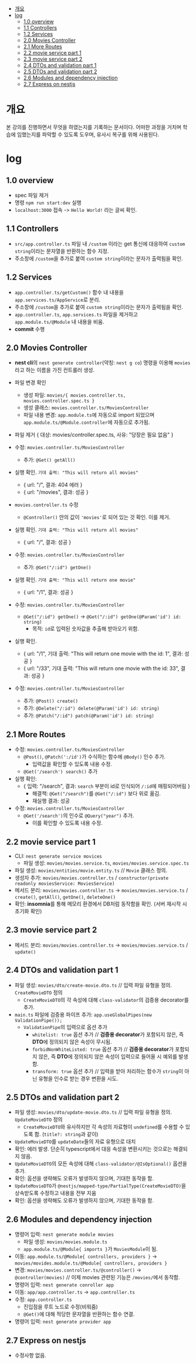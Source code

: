 - [개요](#개요)
- [log](#log)
  - [1.0 overview](#10-overview)
  - [1.1 Controllers](#11-controllers)
  - [1.2 Services](#12-services)
  - [2.0 Movies Controller](#20-movies-controller)
  - [2.1 More Routes](#21-more-routes)
  - [2.2 movie service part 1](#22-movie-service-part-1)
  - [2.3 movie service part 2](#23-movie-service-part-2)
  - [2.4 DTOs and validation part 1](#24-dtos-and-validation-part-1)
  - [2.5 DTOs and validation part 2](#25-dtos-and-validation-part-2)
  - [2.6 Modules and dependency injection](#26-modules-and-dependency-injection)
  - [2.7 Express on nestjs](#27-express-on-nestjs)

# 개요
본 강의를 진행하면서 무엇을 하였는지를 기록하는 문서이다. 어떠한 과정을 거치며 학습에 임했는지를 파악할 수 있도록 도우며, 유사시 복구를 위해 사용된다.

# log
## 1.0 overview
- spec 파일 제거
- 명령 `npm run start:dev` 실행
- `localhost:3000` 접속 -> `Hello World!` 라는 글씨 확인.

## 1.1 Controllers
- `src/app.controller.ts` 파일 내 `/custom` 이라는 get 통신에 대응하여 `custom string`이라는 문자열을 반환하는 함수 지정.
- 주소창에 `/custom`을 추가로 붙여 `custom string`이라는 문자가 출력됨을 확인.

## 1.2 Services
- `app.controller.ts/getCustom()` 함수 내 내용을 `app.services.ts/AppService`로 분리.
- 주소창에 `/custom`을 추가로 붙여 `custom string`이라는 문자가 출력됨을 확인.
- `app.controller.ts`, `app.services.ts` 파일을 제거하고 `app.module.ts/@Module` 내 내용을 비움.
- **commit** 수행

## 2.0 Movies Controller
- **nest cli**의 `nest generate controller`(약칭: `nest g co`) 명령을 이용해 `movies`라고 하는 이름을 가진 컨트롤러 생성.
- 파일 변경 확인
  - 생성 파일: `movies/{ movies.controller.ts, movies.controller.spec.ts }`
  - 생성 클래스: `movies.controller.ts/MoviesController`
  - 파일 내용 변경: `app.module.ts`에 자동으로 import 되었으며 `app.module.ts/@Module.controller`에 자동으로 추가됨.
- 파일 제거 { 대상: movies/controller.spec.ts, 사유: "당장은 필요 없음" }

- 수정: `movies.controller.ts/MoviesController` 
  - 추가: `@Get() getAll()` 
- 실행 확인. `기대 출력: "This will return all movies"`
  - { url: "/", 결과: 404 에러 }
  - { url: "/movies", 결과: 성공 }
- `movies.controller.ts` 수정
  - `@Controller()` 안의 값이 `'movies'`로 되어 있는 것 확인. 이를 제거.
- 실행 확인. `기대 출력: "This will return all movies"`
  - { url: "/", 결과: 성공 }

- 수정: `movies.controller.ts/MoviesController` 
  - 추가: `@Get("/:id") getOne()` 
- 실행 확인. `기대 출력: "This will return one movie"`
  - { url: "/1", 결과: 성공 }

- 수정: `movies.controller.ts/MoviesController` 
  - `@Get("/:id") getOne()` -> `@Get("/:id") getOne(@Param('id') id: string)` 
    - 목적: `id`로 입력된 숫자값을 추출해 받아오기 위함.
- 실행 확인.
  - { url: "/1", 기대 출력: "This will return one movie with the id: 1", 결과: 성공 }
  - { url: "/33", 기대 출력: "This will return one movie with the id: 33", 결과: 성공 }

- 수정: `movies.controller.ts/MoviesController` 
  - 추가: `@Post() create()`
  - 추가: `@Delete("/:id") delete(@Param('id') id: string)`
  - 추가: `@Patch("/:id") patch(@Param('id') id: string)`

## 2.1 More Routes
- 수정: `movies.controller.ts/MoviesController` 
  - `@Post()`, `@Patch(':/id')`가 수식하는 함수에 `@Body()` 인수 추가. 
    - 입력값을 확인할 수 있도록 내용 수정.
  - `@Get('/search') search()` 추가
- 실행 확인:
  - { 입력: "/search", 결과: `search` 부분이 id로 인식되어 `/:id`에 매핑되어버림 }
    - 해결책: `@Get("/search")`를 `@Get("/:id")` 보다 위로 옮김.
    - 재실행 결과: 성공
- 수정: `movies.controller.ts/MoviesController` 
  - `@Get('/search')`의 인수로 `@Query("year")` 추가. 
    - 이를 확인할 수 있도록 내용 수정.

## 2.2 movie service part 1
- CLI: `nest generate service movices`
  - 파일 생성: `movies/movies.service.ts`, `movies/movies.service.spec.ts`
- 파일 생성: `movies/entities/movie.entity.ts` // `Movie` 클래스 정의.
- 생성자 추가: `movies/movies.controller.ts` / `constructor(private readonly moviesService: MoviesService)`
- 메서드 분리: `movies/movies.controller.ts` -> `movies/movies.service.ts` / `create()`, `getAll()`, `getOne()`, `deleteOne()`
- 확인: **insomnia**를 통해 메모리 환경에서 DB처럼 동작함을 확인. (서버 재시작 시 초기화 확인)

## 2.3 movie service part 2
- 메서드 분리: `movies/movies.controller.ts` -> `movies/movies.service.ts` / `update()`

## 2.4 DTOs and validation part 1
- 파일 생성: `movies/dto/create-movie.dto.ts` // 입력 파일 유형을 정의. `CreateMovieDTO` 정의 
  - `CreateMovieDTO`의 각 속성에 대해 `class-validator`의 검증용 decorator를 추가.
- `main.ts` 파일에 검증용 파이프 추가: `app.useGlobalPipes(new ValidationPipe());`
  - `ValidationPipe`의 입력으로 옵션 추가
    - `whitelist: true` 옵션 추가 // **검증용 decorator**가 포함되지 않은, 즉 **DTO**에 정의되지 않은 속성이 무시됨.
    - `forbidNonWhiteListed: true` 옵션 추가 // **검증용 decorator**가 포함되지 않은, 즉 **DTO**에 정의되지 않은 속성이 입력으로 들어올 시 예외를 발생함.
    - `transform: true` 옵션 추가 // 입력을 받아 처리하는 함수가 `string`이 아닌 유형을 인수로 받는 경우 변환을 시도.

## 2.5 DTOs and validation part 2
- 파일 생성: `movies/dto/update-movie.dto.ts` // 입력 파일 유형을 정의. `UpdateMovieDTO` 정의
  - `CreateMovieDTO`와 유사하지만 각 속성의 자료형이 `undefined`를 수용할 수 있도록 함. (`title?: string`과 같이)
- `UpdateMovieDTO`를 `updateDate`들의 자료 유형으로 대치
- 확인: 에러 발생. 단순히 typescript에서 대응 속성을 변환시키는 것으로는 해결되지 않음.
- `UpdateMovieDTO`의 모든 속성에 대해 `class-validator/@IsOptional()` 옵션을 추가.
- 확인: 옵션을 생략해도 오류가 발생하지 않으며, 기대한 동작을 함.
- `UpdateMovieDTO`가 `@nestjs/mapped-type/PartialType(CreateMovieDTO)`을 상속받도록 수정하고 내용을 전부 지움
- 확인: 옵션을 생략해도 오류가 발생하지 않으며, 기대한 동작을 함.

## 2.6 Modules and dependency injection
- 명령어 입력: `nest generate module movies`
  - 파일 생성: `movies/movies.module.ts`
  - `app.module.ts/@Module{ imports }`가 `MoviesModule`이 됨.
- 이동: `app.module.ts/@Module{ controllers, providers }` -> `movies/movides.module.ts/@Module{ controllers, providers }`
- 변경: `movies/movies.controller.ts/@controller()` -> `@controller(movies)` // 이제 movies 관련된 기능은 `/movies/`에서 동작함.
- 명령어 입력: `nest generate conroller app`
- 이동: `app/app.controller.ts` -> `app.controller.ts`
- 수정: `app.controller.ts`
  - 진입점을 루트 노드로 수정(비워줌)
  - `@Get()`에 대해 적당한 문자열을 반환하는 함수 연결.
- 명령어 입력: `nest generate provider app`

## 2.7 Express on nestjs
- 수정사항 없음.